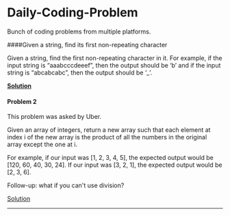 # Daily-Coding-Problem
Bunch of coding problems from multiple platforms.

####Given a string, find its first non-repeating character

Given a string, find the first non-repeating character in it. For example, if the input string is “aaabcccdeeef”, then the output should be ‘b’ and if the input string is “abcabcabc”, then the output should be ‘_’.

[**Solution**](solutions/firstNonRepeatingCharacter.py)


#### Problem 2

This problem was asked by Uber.

Given an array of integers, return a new array such that each element at index i of the new array is the product of all the numbers in the original array except the one at i.

For example, if our input was [1, 2, 3, 4, 5], the expected output would be [120, 60, 40, 30, 24]. If our input was [3, 2, 1], the expected output would be [2, 3, 6].

Follow-up: what if you can't use division?

[Solution](solutions/problem_2.py)

---
